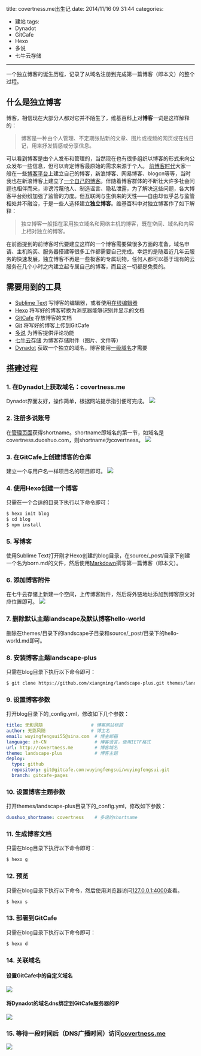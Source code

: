 title: covertness.me出生记
date: 2014/11/16 09:31:44
categories:
- 建站
tags:
- Dynadot
- GitCafe
- Hexo
- 多说
- 七牛云存储

---
一个独立博客的诞生历程，记录了从域名注册到完成第一篇博客（即本文）的整个过程。
<!-- more -->

## 什么是独立博客
博客，相信现在大部分人都对它并不陌生了，维基百科上对**博客**一词是这样解释的：
> 博客是一种由个人管理、不定期张贴新的文章、图片或视频的网页或在线日记，用来抒发情感或分享信息。

可以看到博客是由个人发布和管理的，当然现在也有很多组织以博客的形式来向公众发布一些信息，但可以肯定博客最原始的需求来源于个人。
[前博客时代](http://www.15yan.com/story/fyYlkIp03v5/)大家一般在一些[博客平台](http://zh.wikipedia.org/wiki/部落格服务提供商列表)上建立自己的博客，新浪博客、网易博客、blogcn等等，当时我也在新浪博客上建立了[一个自己的博客](http://blog.sina.com.cn/wuyingfengsui)。伴随着博客群体的不断壮大许多社会问题也相伴而来，诽谤污蔑他人、制造谣言、隐私泄露，为了解决这些问题，各大博客平台纷纷加强了监管的力度。但互联网与生俱来的天性——自由却似乎总与监管相处并不融洽，于是一些人选择建立**独立博客**。维基百科中对独立博客作了如下解释：
> 独立博客一般指在采用独立域名和网络主机的博客，既在空间、域名和内容上相对独立的博客。

在前面提到的前博客时代要建立这样的一个博客需要做很多方面的准备，域名申请、主机购买、服务器搭建等很多工作都需要自己完成。幸运的是随着近几年云服务的快速发展，独立博客不再是一些极客的专属玩物，任何人都可以基于现有的云服务在几个小时之内建立起专属自己的博客，而且这一切都是免费的。

## 需要用到的工具
- [Sublime Text](http://www.sublimetext.com/) 写博客的编辑器，或者使用[在线编辑器](https://www.zybuluo.com)
- [Hexo](http://hexo.io/) 将写好的博客转换为浏览器能够识别并显示的文档
- [GitCafe](https://gitcafe.com/) 存放博客的文档
- [Git](http://git-scm.com/) 将写好的博客上传到GitCafe
- [多说](http://duoshuo.com/) 为博客提供评论功能
- [七牛云存储](http://www.qiniu.com/) 为博客存储附件（图片、文件等）
- [Dynadot](https://www.dynadot.com/zh) 获取一个独立的域名，博客使用[一级域名](http://baike.baidu.com/view/254595.htm)才需要

## 搭建过程
### 1. 在Dynadot上获取域名：covertness.me
Dynadot界面友好，操作简单，根据网站提示指引便可完成。
![](https://image.covertness.me/born_domain.PNG)


### 2. 注册多说账号
在[管理页面](http://covertness.duoshuo.com/admin/settings/)获得shortname。shortname即域名的第一节，如域名是covertness.duoshuo.com，则shortname为covertness。
![](https://image.covertness.me/born_duoshuo.PNG)


### 3. 在GitCafe上创建博客的仓库
建立一个与用户名一样项目名的项目即可。
![](https://image.covertness.me/born_resp.PNG)


### 4. 使用Hexo创建一个博客
只需在一个合适的目录下执行以下命令即可：
```bash
$ hexo init blog
$ cd blog
$ npm install
```


### 5. 写博客
使用Sublime Text打开刚才Hexo创建的blog目录，在source/_post/目录下创建一个名为born.md的文件，然后使用[Markdown](http://www.jianshu.com/p/q81RER)撰写第一篇博客（即本文）。


### 6. 添加博客附件
在七牛云存储上新建一个空间，上传博客附件，然后将外链地址添加到博客原文对应位置即可。
![](https://image.covertness.me/born_attach.PNG)


### 7. 删除默认主题landscape及默认博客hello-world
删除在themes/目录下的landscape子目录和source/_post/目录下的hello-world.md即可。


### 8. 安装博客主题landscape-plus
只需在blog目录下执行以下命令即可：
```bash
$ git clone https://github.com/xiangming/landscape-plus.git themes/landscape-plus
```


### 9. 设置博客参数
打开blog目录下的_config.yml，修改如下几个参数：
```yml
title: 无影风随                  # 博客网站标题
author: 无影风随                 # 博主名
email: wuyingfengsui55@sina.com  # 博主邮箱
language: zh-CN                  # 博客语言，使用IETF格式
url: http://covertness.me        # 博客域名
theme: landscape-plus            # 博客主题
deploy:
  type: github
  repository: git@gitcafe.com:wuyingfengsui/wuyingfengsui.git
  branch: gitcafe-pages
```


### 10. 设置博客主题参数
打开themes/landscape-plus目录下的_config.yml，修改如下参数：
```yml
duoshuo_shortname: covertness    # 多说的shortname
```


### 11. 生成博客文档
只需在blog目录下执行以下命令即可：
```bash
$ hexo g
```


### 12. 预览
只需在blog目录下执行以下命令，然后使用浏览器访问[127.0.0.1:4000](http://127.0.0.1:4000/)查看。
```bash
$ hexo s
```


### 13. 部署到GitCafe
只需在blog目录下执行以下命令即可：
```bash
$ hexo d
```


### 14. 关联域名
#### 设置GitCafe中的自定义域名
![](https://image.covertness.me/born_domain2dns.PNG)

#### 将Dynadot的域名dns绑定到GitCafe服务器的IP
![](https://image.covertness.me/born_dns.PNG)


### 15. 等待一段时间后（DNS广播时间）访问[covertness.me](http://covertness.me/)
![](https://image.covertness.me/born_release.PNG)
